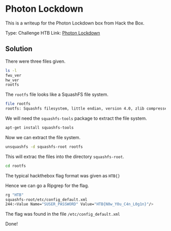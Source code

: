 # Photon Lockdown

This is a writeup for the Photon Lockdown box from Hack the Box.

Type: Challenge
HTB Link: [Photon Lockdown](https://app.hackthebox.com/challenges/Photon%2520Lockdown)

## Solution

There were three files given.

```bash
ls -l
fwu_ver
hw_ver
rootfs
```

The `rootfs` file looks like a SquashFS file system.

```bash
file rootfs
rootfs: Squashfs filesystem, little endian, version 4.0, zlib compressed, 10936182 bytes, 910 inodes, blocksize: 131072 bytes, created: Sun Oct  1 07:02:43 2023
```

We will need the `squashfs-tools` package to extract the file system.

```bash
apt-get install squashfs-tools
```

Now we can extract the file system.

```bash
unsquashfs -d squashfs-root rootfs
```

This will extrac the files into the directory `squashfs-root`.

```bash
cd rootfs
```

The typical hackthebox flag format was given as `HTB{}`

Hence we can go a Ripgrep for the flag.

```bash
rg "HTB"
squashfs-root/etc/config_default.xml
244:<Value Name="SUSER_PASSWORD" Value="HTB{N0w_Y0u_C4n_L0g1n}"/>
```

The flag was found in the file `/etc/config_default.xml`

Done!
